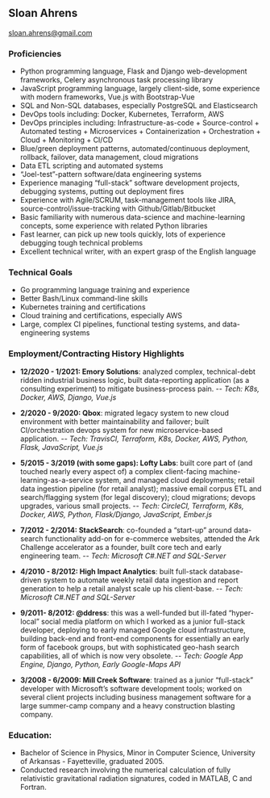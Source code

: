 ## Sloan Ahrens
sloan.ahrens@gmail.com

### Proficiencies
- Python programming language, Flask and Django web-development frameworks, Celery asynchronous task processing library
- JavaScript programming language, largely client-side, some experience with modern frameworks, Vue.js with Bootstrap-Vue
- SQL and Non-SQL databases, especially PostgreSQL and Elasticsearch
- DevOps tools including: Docker, Kubernetes, Terraform, AWS
- DevOps principles including: Infrastructure-as-code + Source-control + Automated testing + Microservices + Containerization + Orchestration + Cloud + Monitoring + CI/CD
- Blue/green deployment patterns, automated/continuous deployment, rollback, failover, data management, cloud migrations
- Data ETL scripting and automated systems
- “Joel-test”-pattern software/data engineering systems
- Experience managing “full-stack” software development projects, debugging systems, putting out deployment fires
- Experience with Agile/SCRUM, task-management tools like JIRA, source-control/issue-tracking with Github/Gitlab/Bitbucket
- Basic familiarity with numerous data-science and machine-learning concepts, some experience with related Python libraries
- Fast learner, can pick up new tools quickly, lots of experience debugging tough technical problems
- Excellent technical writer, with an expert grasp of the English language

### Technical Goals
- Go programming language training and experience
- Better Bash/Linux command-line skills
- Kubernetes training and certifications
- Cloud training and certifications, especially AWS
- Large, complex CI pipelines, functional testing systems, and data-engineering systems

### Employment/Contracting History Highlights

- **12/2020 - 1/2021: Emory Solutions**: analyzed complex, technical-debt ridden industrial business logic, built data-reporting application (as a consulting experiment) to mitigate business-process pain.
-- *Tech: K8s, Docker, AWS, Django, Vue.js*

- **2/2020 - 9/2020: Qbox**: migrated legacy system to new cloud environment with better maintainability and failover; built CI/orchestration devops system for new microservice-based application.
-- *Tech: TravisCI, Terraform, K8s, Docker, AWS, Python, Flask, JavaScript, Vue.js*

- **5/2015 - 3/2019 (with some gaps): Lofty Labs**: built core part of (and touched nearly every aspect of) a complex client-facing machine-learning-as-a-service system, and managed cloud deployments; retail data ingestion pipeline (for retail analyst); massive email corpus ETL and search/flagging system (for legal discovery); cloud migrations; devops upgrades, various small projects.
-- *Tech: CircleCI, Terraform, K8s, Docker, AWS, Python, Flask/Django, JavaScript, Ember.js*

- **7/2012 - 2/2014: StackSearch**: co-founded a “start-up” around data-search functionality add-on for e-commerce websites, attended the Ark Challenge accelerator as a founder, built core tech and early engineering team.
-- *Tech: Microsoft C#.NET and SQL-Server*

- **4/2010 - 8/2012: High Impact Analytics**: built full-stack database-driven system to automate weekly retail data ingestion and report generation to help a retail analyst scale up his client-base.
-- *Tech: Microsoft C#.NET and SQL-Server*

- **9/2011- 8/2012: @ddress**: this was a well-funded but ill-fated “hyper-local” social media platform on which I worked as a junior full-stack developer, deploying to early managed Google cloud infrastructure, building back-end and front-end components for essentially an early form of facebook groups, but with sophisticated geo-hash search capabilities, all of which is now very obsolete.
-- *Tech: Google App Engine, Django, Python, Early Google-Maps API*

- **3/2008 - 6/2009: Mill Creek Software**: trained as a junior “full-stack” developer with Microsoft’s software development tools; worked on several client projects including business management software for a large summer-camp company and a heavy construction blasting company.

### Education:

- Bachelor of Science in Physics, Minor in Computer Science, University of Arkansas -
Fayetteville, graduated 2005.
- Conducted research involving the numerical calculation of fully relativistic gravitational
radiation signatures, coded in MATLAB, C and Fortran.